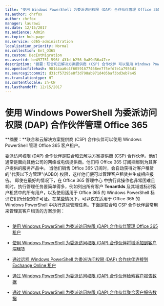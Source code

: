 ```yaml
---
title: "使用 Windows PowerShell 为委派访问权限 (DAP) 合作伙伴管理 Office 365"
ms.author: chrfox
author: chrfox
manager: laurawi
ms.date: 12/15/2017
ms.audience: Admin
ms.topic: hub-page
ms.service: o365-administration
localization_priority: Normal
ms.collection: Ent_O365
ms.custom: DecEntMigration
ms.assetid: be497751-596f-431d-b256-0a89d36a47ce
description: "摘要：联合和云解决方案提供商 (CSP) 合作伙伴 可以使用 Windows PowerShell 管理 Office 365 客户租户。"
ms.openlocfilehash: 98144aa6c4f60591677468ee7f5efd7e1a7956d1
ms.sourcegitcommit: d31cf57295e8f3d798ab971d405baf3bd3eb7a45
ms.translationtype: HT
ms.contentlocale: zh-CN
ms.lasthandoff: 12/15/2017
---
```

# <a name="manage-office-365-with-windows-powershell-for-delegated-access-permissions-dap-partners"></a>使用 Windows PowerShell 为委派访问权限 (DAP) 合作伙伴管理 Office 365

 **摘要：**联合和云解决方案提供商 (CSP) 合作伙伴可以使用 Windows PowerShell 管理 Office 365 客户租户。
  
委派访问权限 (DAP) 合作伙伴是联合和云解决方案提供商 (CSP) 合作伙伴。他们通常是面向其他公司的网络或电信提供商。他们将 Office 365 订阅捆绑到为其客户提供的服务产品中。 当他们销售 Office 365 订阅时，会自动获得对客户租赁的"代表以下方管理"(AOBO) 权限，这样他们便可以管理客户租赁并生成相应报告。 即使在最好的情况下，在 Office 365 管理中心 中执行此操作也非常困难且耗时。执行管理任务要简单得多，例如列出所有客户 **TenantIds** 及其域或标识客户租赁中的所有用户，以及使用适用于 Office 365 的 Windows PowerShell 标识它们所分配的许可证。在某些情况下，可以仅在适用于 Office 365 的 Windows PowerShell 中执行这些管理任务。下面是联合和 CSP 合作伙伴最常用来管理其客户租赁的方案示例：
  
## 

- [使用 Windows PowerShell 为委派访问权限 (DAP) 合作伙伴管理 Office 365 租户](manage-office-365-tenants-with-windows-powershell-for-delegated-access-permissio.md)
    
- [使用 Windows PowerShell 为委派访问权限 (DAP) 合作伙伴将域添加到客户端租赁](add-a-domain-to-a-client-tenancy-with-windows-powershell-for-delegated-access-pe.md)
    
- [通过远程 Windows PowerShell 为委派访问权限 (DAP) 合作伙伴连接到 Exchange Online 租户](connect-to-exchange-online-tenants-with-remote-windows-powershell-for-delegated.md)
    
- [通过 Windows PowerShell 为委派访问权限 (DAP) 合作伙伴检索客户报告数据](retrieve-customer-tenant-reporting-data-with-windows-powershell-for-delegated-ac.md)
    
- [通过 Windows PowerShell 为委派访问权限 (DAP) 合作伙伴聚合客户报告数据](aggregate-customer-reporting-data-via-windows-powershell-for-delegated-access-pe.md)
    

